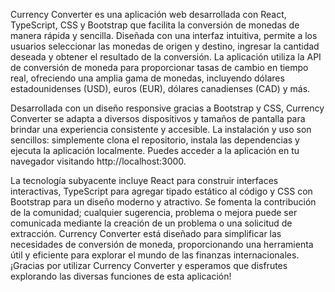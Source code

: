Currency Converter es una aplicación web desarrollada con React, TypeScript, CSS y Bootstrap que facilita la conversión de monedas de manera rápida y sencilla. Diseñada con una interfaz intuitiva, permite a los usuarios seleccionar las monedas de origen y destino, ingresar la cantidad deseada y obtener el resultado de la conversión. La aplicación utiliza la API de conversión de moneda para proporcionar tasas de cambio en tiempo real, ofreciendo una amplia gama de monedas, incluyendo dólares estadounidenses (USD), euros (EUR), dólares canadienses (CAD) y más.

Desarrollada con un diseño responsive gracias a Bootstrap y CSS, Currency Converter se adapta a diversos dispositivos y tamaños de pantalla para brindar una experiencia consistente y accesible. La instalación y uso son sencillos: simplemente clona el repositorio, instala las dependencias y ejecuta la aplicación localmente. Puedes acceder a la aplicación en tu navegador visitando http://localhost:3000.

La tecnología subyacente incluye React para construir interfaces interactivas, TypeScript para agregar tipado estático al código y CSS con Bootstrap para un diseño moderno y atractivo. Se fomenta la contribución de la comunidad; cualquier sugerencia, problema o mejora puede ser comunicada mediante la creación de un problema o una solicitud de extracción. Currency Converter está diseñado para simplificar las necesidades de conversión de moneda, proporcionando una herramienta útil y eficiente para explorar el mundo de las finanzas internacionales. ¡Gracias por utilizar Currency Converter y esperamos que disfrutes explorando las diversas funciones de esta aplicación!
